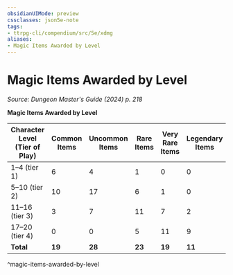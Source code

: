 ```yaml
---
obsidianUIMode: preview
cssclasses: json5e-note
tags:
- ttrpg-cli/compendium/src/5e/xdmg
aliases:
- Magic Items Awarded by Level
---
```

# Magic Items Awarded by Level
*Source: Dungeon Master's Guide (2024) p. 218* 

**Magic Items Awarded by Level**

| Character Level (Tier of Play) | Common Items | Uncommon Items | Rare Items | Very Rare Items | Legendary Items | All Items |
|--------------------------------|--------------|----------------|------------|-----------------|-----------------|-----------|
| 1–4 (tier 1) | 6 | 4 | 1 | 0 | 0 | 11 |
| 5–10 (tier 2) | 10 | 17 | 6 | 1 | 0 | 34 |
| 11–16 (tier 3) | 3 | 7 | 11 | 7 | 2 | 30 |
| 17–20 (tier 4) | 0 | 0 | 5 | 11 | 9 | 25 |
| **Total** | **19** | **28** | **23** | **19** | **11** | **100** |
^magic-items-awarded-by-level